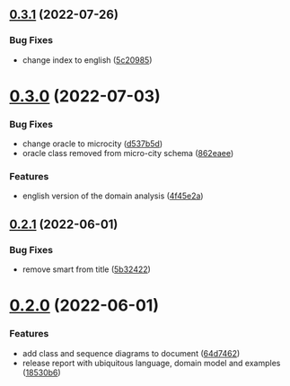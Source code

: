 ## [0.3.1](https://github.com/ICPS-MicroCity/domain-analysis/compare/v0.3.0...v0.3.1) (2022-07-26)


### Bug Fixes

* change index to english ([5c20985](https://github.com/ICPS-MicroCity/domain-analysis/commit/5c20985cd3804287a740493211ef4784a55f62a5))

# [0.3.0](https://github.com/ICPS-MicroCity/domain-analysis/compare/v0.2.1...v0.3.0) (2022-07-03)


### Bug Fixes

* change oracle to microcity ([d537b5d](https://github.com/ICPS-MicroCity/domain-analysis/commit/d537b5df7fdf4a1fb782a8d20cf761c60eb70fbd))
* oracle class removed from micro-city schema ([862eaee](https://github.com/ICPS-MicroCity/domain-analysis/commit/862eaeec513f8d2bad6926ba197b1195da974801))


### Features

* english version of the domain analysis ([4f45e2a](https://github.com/ICPS-MicroCity/domain-analysis/commit/4f45e2a78b9a456ce06ef6cc89d7ab3a78bec3f1))

## [0.2.1](https://github.com/ICPS-MicroCity/domain-analysis/compare/v0.2.0...v0.2.1) (2022-06-01)


### Bug Fixes

* remove smart from title ([5b32422](https://github.com/ICPS-MicroCity/domain-analysis/commit/5b3242287a05fe15aacd2669d2200dc77907a80a))

# [0.2.0](https://github.com/ICPS-MicroCity/domain-analysis/compare/v0.1.0...v0.2.0) (2022-06-01)


### Features

* add class and sequence diagrams to document ([64d7462](https://github.com/ICPS-MicroCity/domain-analysis/commit/64d7462fb583149145d6900a4b5768f9c91b48f7))
* release report with ubiquitous language, domain model and examples ([18530b6](https://github.com/ICPS-MicroCity/domain-analysis/commit/18530b6198a53b230caf0cf0980ee5605382a0f9))
